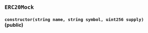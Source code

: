## `ERC20Mock`






### `constructor(string name, string symbol, uint256 supply)` (public)








